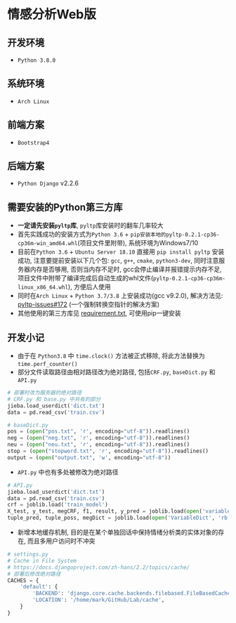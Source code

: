 # 情感分析Web版

## 开发环境

- `Python 3.8.0`

## 系统环境

- `Arch Linux`

## 前端方案

- `Bootstrap4`

## 后端方案

-  `Python Django` v2.2.6

## 需要安装的Python第三方库

- **一定请先安装`pyltp`库**, `pyltp`库安装时的翻车几率较大
- 首先实践成功的安装方式为`Python 3.6` + `pip安装本地的pyltp-0.2.1-cp36-cp36m-win_amd64.whl`(项目文件里附带), 系统环境为Windows7/10
- 目前在`Python 3.6` + `Ubuntu Server 18.10` 直接用 `pip install pyltp` 安装成功, 注意要提前安装以下几个包: `gcc`, `g++`, `cmake`, `python3-dev`, 同时注意服务器内存是否够用, 否则当内存不足时, gcc会停止编译并报错提示内存不足, 项目文件中附带了编译完成后自动生成的whl文件(`pyltp-0.2.1-cp36-cp36m-linux_x86_64.whl`), 方便后人使用
- 同时在`Arch Linux` + `Python 3.7/3.8` 上安装成功(gcc v9.2.0), 解决方法见: [pyltp-issues#172](https://github.com/HIT-SCIR/pyltp/issues/172) (一个强制转换空指针的解决方案)
- 其他使用的第三方库见 [requirement.txt](./requirement.txt), 可使用pip一键安装

## 开发小记

- 由于在 `Python3.8` 中 `time.clock()` 方法被正式移除, 将此方法替换为 `time.perf_counter()`
- 部分文件读取路径由相对路径改为绝对路径, 包括`CRF.py`, `baseDict.py` 和 `API.py`
```python
# 部署时改为服务器的绝对路径
# CRF.py 和 base.py 中共有的部分
jieba.load_userdict('dict.txt')
data = pd.read_csv('train.csv')
```

```python
# baseDict.py
pos = (open("pos.txt", 'r', encoding="utf-8")).readlines()
neg = (open("neg.txt", 'r', encoding="utf-8")).readlines()
neu = (open("neu.txt", 'r', encoding="utf-8")).readlines()
stop = (open("stopword.txt", 'r', encoding="utf-8")).readlines()
output = (open("output.txt", 'w', encoding="utf-8"))
```
- `API.py` 中也有多处被修改为绝对路径
```python
# API.py
jieba.load_userdict('dict.txt')
data = pd.read_csv('train.csv')
crf = joblib.load('train_model')
X_test, y_test, megCRF, f1, result, y_pred = joblib.load(open('variableCRF', 'rb'))
tuple_pred, tuple_poss, megDict = joblib.load(open('VariableDict', 'rb'))
```
- 新增本地缓存机制, 目的是在某个单独回话中保持情绪分析类的实体对象的存在, 而且多用户访问时不冲突
```python
# settings.py
# Cache in File System
# https://docs.djangoproject.com/zh-hans/2.2/topics/cache/
# 部署后修改绝对路径
CACHES = {
    'default': {
        'BACKEND': 'django.core.cache.backends.filebased.FileBasedCache',
        'LOCATION': '/home/mark/GitHub/Lab/cache',
    }
}
```